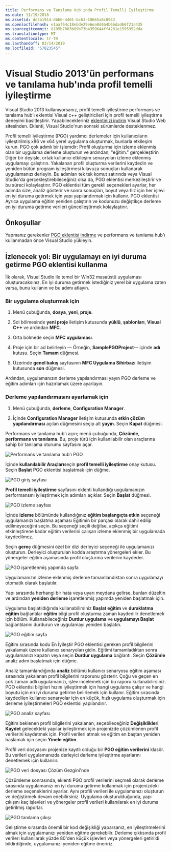 ```yaml
---
title: Performans ve Tanılama Hub'ında Profil Temelli İyileştirme
ms.date: 11/19/2018
ms.assetid: dc3a1914-dbb6-4401-bc63-10665a8c8943
ms.openlocfilehash: e1aaf64c18ebde29e6ea0d6b4b6bdad66f21a435
ms.sourcegitcommit: 8105b7003b89b73b4359644ff4281e1595352dda
ms.translationtype: MT
ms.contentlocale: tr-TR
ms.lasthandoff: 03/14/2019
ms.locfileid: "57823545"
---
```

# <a name="profile-guided-optimization-in-the-visual-studio-2013-performance-and-diagnostics-hub"></a>Visual Studio 2013'ün performans ve tanılama hub'ında profil temelli iyileştirme

Visual Studio 2013 kullanıyorsanız, profil temelli iyileştirme performans ve tanılama hub'ı eklentisi Visual c++ geliştiricileri için profil temelli iyileştirme deneyimi basitleştirir. Yapabilecekleriniz [eklentinizi indirin](https://marketplace.visualstudio.com/items?itemName=ProfileGuidedOptimizationTeam.ProfileGuidedOptimizationforVisualC) Visual Studio Web sitesinden. Eklenti, Visual Studio'nun sonraki sürümlerde desteklenmez.

Profil temelli iyileştirme (PGO) yardımcı derlemeler için kullanıcıların iyileştirilmiş x86 ve x64 yerel uygulama oluşturmak, bunlarla etkileşim kurun. PGO çok adımlı bir işlemdir: Profil oluşturma için izleme eklenmiş olan bir uygulama derleme oluşturun ve ardından, "eğitim." gerçekleştirin Diğer bir deyişle, ortak kullanıcı etkileşim senaryoları izleme eklenmiş uygulamayı çalıştırın. Yakalanan profil oluşturma verilerini kaydedin ve yeniden bütün program iyileştirmesi kılavuza sonuçları kullanarak uygulamanızı derleyin. Bu adımları tek tek komut satırında veya Visual Studio'da gerçekleştirebileceğiniz olsa da, PGO eklentisi merkezileştirir ve bu süreci kolaylaştırır. PGO eklentisi tüm gerekli seçenekleri ayarlar, her adımda size, analiz gösterir ve sonra sonuçları, boyut veya hız için her işlevi en iyi duruma getirmek için yapı yapılandırmak için kullanır. PGO eklentisi Ayrıca uygulama eğitim yeniden çalıştırın ve kodunuzu değiştikçe derleme en iyi duruma getirme verileri güncelleştirmek kolaylaştırır.

## <a name="prerequisites"></a>Önkoşullar

Yapmanız gerekenler [PGO eklentisi indirme](https://marketplace.visualstudio.com/items?itemName=ProfileGuidedOptimizationTeam.ProfileGuidedOptimizationforVisualC) ve performans ve tanılama hub'ı kullanmadan önce Visual Studio yükleyin.

## <a name="walkthrough-using-the-pgo-plug-in-to-optimize-an-app"></a>İzlenecek yol: Bir uygulamayı en iyi duruma getirme PGO eklentisi kullanma

İlk olarak, Visual Studio ile temel bir Win32 masaüstü uygulaması oluşturacaksınız. En iyi duruma getirmek istediğiniz yerel bir uygulama zaten varsa, bunu kullanın ve bu adımı atlayın.

### <a name="to-create-an-app"></a>Bir uygulama oluşturmak için

1. Menü çubuğunda, **dosya**, **yeni**, **proje**.

1. Sol bölmesinde **yeni proje** iletişim kutusunda **yüklü**, **şablonları**, **Visual C++** ve ardından  **MFC**.

1. Orta bölmede seçin **MFC uygulaması**.

1. Proje için bir ad belirleyin — Örneğin, **SamplePGOProject**— içinde **adı** kutusu. Seçin **Tamam** düğmesi.

1. Üzerinde **genel bakış** sayfasının **MFC Uygulama Sihirbazı** iletişim kutusunda **son** düğmesi.

Ardından, uygulamanızın derleme yapılandırması yayın PGO derleme ve eğitim adımları için hazırlamak üzere ayarlayın.

### <a name="to-set-the-build-configuration"></a>Derleme yapılandırmasını ayarlamak için

1. Menü çubuğunda, **derleme**, **Configuration Manager**.

1. İçinde **Configuration Manager** iletişim kutusunda **etkin çözüm yapılandırması** açılan düğmesini seçip alt **yayın**. Seçin **Kapat** düğmesi.

Performans ve tanılama hub'ı açın; menü çubuğunda, **Çözümle**, **performans ve tanılama**. Bu, proje türü için kullanılabilir olan araçlarına sahip bir tanılama oturumu sayfasını açar.

![Performans ve tanılama hub'ı PGO](media/pgofig0hub.png "PGO performans ve tanılama hub'ı")

İçinde **kullanılabilir Araçları**seçin **profil temelli iyileştirme** onay kutusu. Seçin **Başlat** PGO eklentisi başlatmak için düğme.

![PGO giriş sayfası](media/pgofig1start.png "PGO giriş sayfası")

**Profil temelli iyileştirme** sayfasını eklenti kullandığı uygulamanızın performansını iyileştirmek için adımları açıklar. Seçin **Başlat** düğmesi.

![PGO izleme sayfası](media/pgofig2instrument.png "PGO izleme sayfası")

İçinde **izleme** bölümünde kullandığınız **eğitim başlangıçta etkin** seçeneği uygulamanızı başlatma aşaması Eğitimin bir parçası olarak dahil edilip edilmeyeceğini seçin. Bu seçeneği seçili değilse, açıkça eğitimi etkinleştirene kadar eğitim verilerini çalışan izleme eklenmiş bir uygulamada kaydedilmez.

Seçin **gereç** düğmesini özel bir dizi derleyici seçeneği ile uygulamanızı oluşturun. Derleyici oluşturulan kodda araştırma yönergeleri ekler. Bu yönergeler eğitim aşamasında profil oluşturma verilerini kaydeder.

![PGO işaretlenmiş yapımda sayfa](media/pgofig3build.PNG "PGO işaretlenmiş yapımda sayfası")

Uygulamanızın izleme eklenmiş derleme tamamlandıktan sonra uygulamayı otomatik olarak başlatılır.

Yapı sırasında herhangi bir hata veya uyarı meydana gelirse, bunları düzeltin ve ardından **yeniden derleme** işaretlenmiş yapımda yeniden başlatmak için.

Uygulama başlatıldığında kullanabilirsiniz **Başlat eğitim** ve **duraklatma eğitim** bağlantılar **eğitim** bilgi profil oluşturma zaman kaydedilir denetlemek için bölüm. Kullanabileceğiniz **Durdur uygulama** ve **uygulamayı Başlat** bağlantılarını durdurun ve uygulamayı yeniden başlatın.

![PGO eğitim sayfa](media/pgofig4training.PNG "PGO eğitim sayfası")

Eğitim sırasında kodu En İyileştir PGO eklentisi gereken profil bilgilerini yakalamak üzere kullanıcı senaryoları gidin. Eğitimi tamamladıktan sonra uygulamanızı kapatın veya seçin **Durdur uygulama** bağlantı. Seçin **Çözümle** analiz adım başlatmak için düğme.

Analiz tamamlandığında **analiz** bölümü kullanıcı senaryosu eğitim aşaması sırasında yakalanan profil bilgilerini raporunu gösterir. Çoğu ve geçen en çok zaman adlı uygulamanızı, işlev incelemek için bu raporu kullanabilirsiniz. PGO eklentisi bilgileri hızını iyileştirmek için hangi uygulama çalışır ve hangi boyutu için en iyi duruma getirme belirlemek için kullanır. Eğitim sırasında kaydedilen kullanıcı senaryolar için en küçük, hızlı uygulama oluşturmak için derleme iyileştirmeleri PGO eklentisi yapılandırır.

![PGO analiz sayfası](media/pgofig5analyze.png "PGO çözümleme sayfası")

Eğitim beklenen profil bilgilerini yakalanan, seçebileceğiniz **Değişiklikleri Kaydet** gelecekteki yapılar iyileştirmek için projenizde çözümlenen profil verilerini kaydetmek için. Profil verileri atmak ve eğitim en baştan yeniden başlamak için seçin **Yinele eğitim**.

Profil veri dosyasını projenize kayıtlı olduğu bir **PGO eğitim verilerini** klasör. Bu verileri uygulamanızda derleyici derleme iyileştirme ayarlarını denetlemek için kullanılır.

![PGO veri dosyası Çözüm Gezgini'nde](media/pgofig6data.png "PGO veri dosyası Çözüm Gezgini'nde")

Çözümleme sonrasında, eklenti PGO profil verilerini seçmeli olarak derleme sırasında uygulamanızı en iyi duruma getirme kullanmak için projenizdeki derleme seçeneklerini ayarlar. Aynı profili verileri ile uygulamanızı oluşturun ve değiştirmek devam edebilirsiniz. Uygulama oluşturulduğunda, yapı çıkışını kaç işlevleri ve yönergeler profil verileri kullanılarak en iyi duruma getirilmiş raporlar.

![PGO tanılama çıkışı](media/pgofig7diagnostics.png "PGO tanılama çıkışı")

Geliştirme sırasında önemli bir kod değişikliği yaparsanız, en iyileştirmelerini almak için uygulamanızı yeniden eğitme gerekebilir. Derleme çıktısında profil verileri kullanılarak yüzde 80'den küçük işlevleri veya yönergeleri getirildi bildirdiğinde, uygulamanızı yeniden eğitme öneririz.
